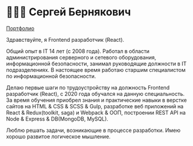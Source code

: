 # 👨🏻‍💻 Сергей Бернякович

 [Портфолио](https://webern.kz/)

Здравствуйте, я Frontend разработчик (React).

Общий опыт в IT 14 лет (с 2008 года). Работал в области администрирования серверного и сетевого оборудования, информационной безопасности, занимал руководящие должности в IT подразделениях. В настоящее время работаю старшим специалистом по информационной безопасности.

Делаю первые шаги по трудоустройству на должность Frontend разработчик (React), с 2020 года обучался на данную специальность. За время обучения приобрел знания и практические навыки в верстке сайтов на HTML & CSS & SCSS & Gulp, разработке веб приложений на React & Redux(toolkit, saga) и Webpack & ООП, построении REST API на Node & Express & DB(MongoDB, MySQL).

Люблю решать задачи, возникающие в процессе разработки. Имею хорошо развитое логическое мышление.


